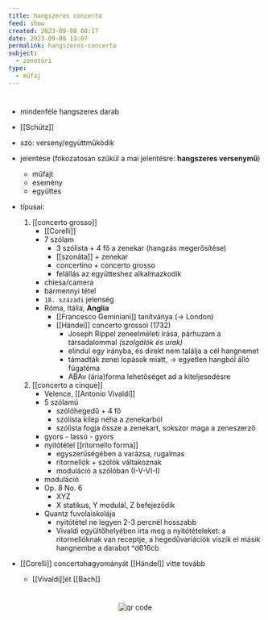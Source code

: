 ```yaml
---
title: hangszeres concerto
feed: show
created: 2023-09-08 08:17
date: 2023-09-08 13:07
permalink: hangszeres-concerto
subject:
  - zenetöri
type:
  - műfaj
---
```

#
- mindenféle hangszeres darab
- [[Schütz]]
- szó: verseny/együttműködik
- jelentése (fokozatosan szűkül a mai jelentésre: **hangszeres versenymű**)
	- műfajt
	- esemény
	- együttes
- típusai:
	1. [[concerto grosso]]
		- [[Corelli]]
		- 7 szólam
			- 3 szólista + 4 fő a zenekar (hangzás megerősítése)
			- [[szonáta]] + zenekar
			- concertino + concerto grosso
			- felállás az együtteshez alkalmazkodik
		- chiesa/camera
		- bármennyi tétel
		- `18. századi` jelenség
		- Róma, Itália, **Anglia**
			- [[Francesco Geminiani]] tanítványa (-> London)
			- [[Händel]] concerto grossoi (1732)
				- Joseph Rippel zeneelméleti írása, párhuzam a társadalommal *(szolgálók és urak)*
				- elindul egy irányba, és direkt nem találja a cél hangnemet
				- támadták zenei lopások miatt, -> egyetlen hangból álló fúgatéma
				- ABAv (ária)forma lehetőséget ad a kiteljesedésre
	2. [[concerto a cinque]]
		- Velence, [[Antonio Vivaldi]] 
		- 5 szólamú
			- szólóhegedű + 4 fő
			- szólista kilép néha a zenekarból
			- szólista fogja össze a zenekart, sokszor maga a zeneszerző
		- gyors - lassú - gyors
		- nyitótétel [[ritornello forma]]
			- egyszerűségében a varázsa, rugalmas
			- ritornellók + szólók váltakoznak
			- moduláció a szólóban (I-V-VI-I)
		- moduláció
		- Op. 8 No. 6
			- XYZ
			- X statikus, Y modulál, Z befejeződik
		- Quantz fuvolaiskolája
			- nyitótétel ne legyen 2-3 percnél hosszabb
			- Vivaldi együltőhelyében írta meg a nyitótételeket: a ritornellóknak van receptje, a hegedűvariációk viszik el másik hangnembe a darabot ^d616cb
	
- [[Corelli]] concertohagyományát [[Händel]] vitte tovább
	- [[Vivaldi]]ét [[Bach]]



#
<p style="text-align: center;"><img src="https://chart.googleapis.com/chart?cht=qr&chl=https://notes.andrasdenes.com/hangszeres-concerto&chs=180x180&choe=UTF-8&chld=L|2" alt="qr code"></p>

